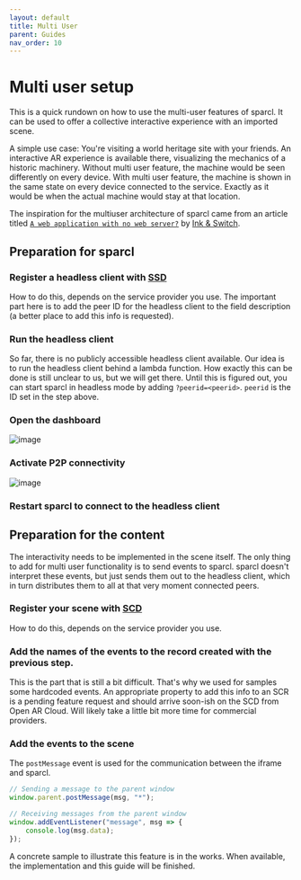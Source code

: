 ```yaml
---
layout: default
title: Multi User
parent: Guides
nav_order: 10
---
```


# Multi user setup

This is a quick rundown on how to use the multi-user features of sparcl. It can be used to offer a collective interactive experience with an imported scene.

A simple use case: You're visiting a world heritage site with your friends. An interactive AR experience is available there, visualizing the mechanics of a historic machinery. Without multi user feature, the machine would be seen differently on every device. With multi user feature, the machine is shown in the same state on every device connected to the service. Exactly as it would be when the actual machine would stay at that location.

The inspiration for the multiuser architecture of sparcl came from an article titled [`A web application with no web server?`](https://medium.com/all-the-things/a-web-application-with-no-web-server-61000a6aed8f#e135) by [Ink & Switch](https://www.inkandswitch.com/).


## Preparation for sparcl
### Register a headless client with [SSD](https://openarcloud.github.io/sparcl/glossary.html#spatial-service-discovery-ssd)
How to do this, depends on the service provider you use. The important part here is to add the peer ID for the headless client to the field description (a better place to add this info is requested).

### Run the headless client
So far, there is no publicly accessible headless client available. Our idea is to run the headless client behind a lambda function. How exactly this can be done is still unclear to us, but we will get there.  Until this is figured out, you can start sparcl in headless mode by adding `?peerid=<peerid>`. `peerid` is the ID set in the step above.

### Open the dashboard
![image](https://user-images.githubusercontent.com/231274/115959182-440f2a80-a50b-11eb-82ea-65e6521b6c84.png)

### Activate P2P connectivity
![image](https://user-images.githubusercontent.com/231274/116231290-f4be3980-a758-11eb-87bd-1652e648ec46.png)

### Restart sparcl to connect to the headless client


## Preparation for the content

The interactivity needs to be implemented in the scene itself. The only thing to add for multi user functionality is to send events to sparcl. sparcl doesn't interpret these events, but just sends them out to the headless client, which in turn distributes them to all at that very moment connected peers.

### Register your scene with [SCD](https://openarcloud.github.io/sparcl/glossary.html#spatial-content-discovery-scd)
How to do this, depends on the service provider you use.

### Add the names of the events to the record created with the previous step.
This is the part that is still a bit difficult. That's why we used for samples some hardcoded events. An appropriate property to add this info to an SCR is a pending feature request and should arrive soon-ish on the SCD from Open AR Cloud. Will likely take a little bit more time for commercial providers.

### Add the events to the scene
The `postMessage` event is used for the communication between the iframe and sparcl.

```javascript
// Sending a message to the parent window
window.parent.postMessage(msg, "*");

// Receiving messages from the parent window
window.addEventListener("message", msg => {
	console.log(msg.data);
});
```

A concrete sample to illustrate this feature is in the works. When available, the implementation and this guide will be finished.
